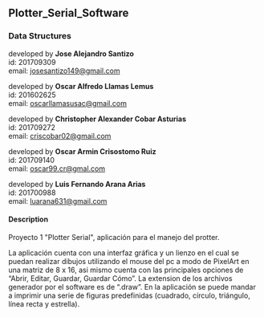 ## Plotter_Serial_Software
### Data Structures

developed by **Jose Alejandro Santizo**<br>
id: 201709309<br>
email: josesantizo149@gmail.com<br>

developed by **Oscar Alfredo Llamas Lemus**<br>
id: 201602625<br>
email: oscarllamasusac@gmail.com<br>

developed by **Christopher Alexander Cobar Asturias**<br>
id: 201709272<br>
email: criscobar02@gmail.com<br>

developed by **Oscar Armin Crisostomo Ruiz**<br>
id: 201709140<br>
email: oscar99.cr@gmal.com<br>

developed by **Luis Fernando Arana Arias**<br>
id: 201700988<br>
email: luarana631@gmail.com<br>


#### Description
Proyecto 1 "Plotter Serial", aplicación para el manejo del protter.

La aplicación cuenta con una interfaz gráfica y un lienzo en el cual se puedan realizar dibujos utilizando el mouse del pc a modo de PixelArt en una matriz de 8 x 16, asi mismo cuenta con las principales opciones de “Abrir, Editar, Guardar, Guardar Cómo”. La extension de los archivos generador por el software es de  “.draw”. En la aplicación se puede mandar a imprimir una serie de figuras predefinidas (cuadrado, círculo, triángulo, línea recta y estrella).



